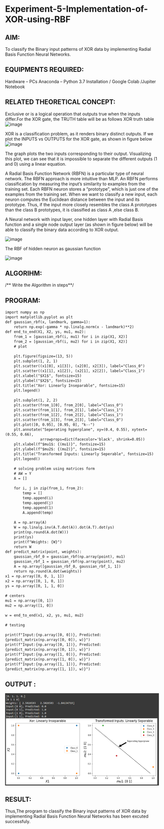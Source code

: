 # Experiment-5-Implementation-of-XOR-using-RBF

## AIM:
  To classify the Binary input patterns of XOR data  by implementing Radial Basis Function Neural Networks.
  
## EQUIPMENTS REQUIRED:

Hardware – PCs
Anaconda – Python 3.7 Installation / Google Colab /Jupiter Notebook

## RELATED THEORETICAL CONCEPT:
Exclusive or is a logical operation that outputs true when the inputs differ.For the XOR gate, the TRUTH table will be as follows
XOR truth table
<img width="541" alt="image" src="https://user-images.githubusercontent.com/112920679/201299438-5d1926f9-25e9-4f20-b392-1c112880ef56.png">

XOR is a classification problem, as it renders binary distinct outputs. If we plot the INPUTS vs OUTPUTS for the XOR gate, as shown in figure below
<img width="246" alt="image" src="https://user-images.githubusercontent.com/112920679/201299568-d9398233-71d8-41b3-8b08-a39d5b95e3f1.png">

The graph plots the two inputs corresponding to their output. Visualizing this plot, we can see that it is impossible to separate the different outputs (1 and 0) using a linear equation.

A Radial Basis Function Network (RBFN) is a particular type of neural network. The RBFN approach is more intuitive than MLP. An RBFN performs classification by measuring the input’s similarity to examples from the training set. Each RBFN neuron stores a “prototype”, which is just one of the examples from the training set. When we want to classify a new input, each neuron computes the Euclidean distance between the input and its prototype. Thus, if the input more closely resembles the class A prototypes than the class B prototypes, it is classified as class A ,else class B.


A Neural network with input layer, one hidden layer with Radial Basis function and a single node output layer (as shown in figure below) will be able to classify the binary data according to XOR output.

<img width="261" alt="image" src="https://user-images.githubusercontent.com/112920679/201300944-5510d7f4-ea0f-45ec-875d-87f463927e9d.png">

The RBF of hidden neuron as gaussian function 

<img width="206" alt="image" src="https://user-images.githubusercontent.com/112920679/201302321-a09f72e9-2352-4f88-838c-3324f6c5f57e.png">


## ALGORIHM:

/** Write the Algorithm in steps**/

## PROGRAM:
```
import numpy as np
import matplotlib.pyplot as plt
def gaussian_rbf(x, landmark, gamma=1):
    return np.exp(-gamma * np.linalg.norm(x - landmark)**2)
def end_to_end(X1, X2, ys, mu1, mu2):
    from_1 = [gaussian_rbf(i, mu1) for i in zip(X1, X2)]
    from_2 = [gaussian_rbf(i, mu2) for i in zip(X1, X2)]
    # plot
    
    plt.figure(figsize=(13, 5))
    plt.subplot(1, 2, 1)
    plt.scatter((x1[0], x1[3]), (x2[0], x2[3]), label="Class_0")
    plt.scatter((x1[1], x1[2]), (x2[1], x2[2]), label="Class_1")
    plt.xlabel("$X1$", fontsize=15)
    plt.ylabel("$X2$", fontsize=15)
    plt.title("Xor: Linearly Inseparable", fontsize=15)
    plt.legend()

    plt.subplot(1, 2, 2)
    plt.scatter(from_1[0], from_2[0], label="Class_0")
    plt.scatter(from_1[1], from_2[1], label="Class_1")
    plt.scatter(from_1[2], from_2[2], label="Class_1")
    plt.scatter(from_1[3], from_2[3], label="Class_0")
    plt.plot([0, 0.95], [0.95, 0], "k--")
    plt.annotate("Seperating hyperplane", xy=(0.4, 0.55), xytext=(0.55, 0.66),
                arrowprops=dict(facecolor='black', shrink=0.05))
    plt.xlabel(f"$mu1$: {(mu1)}", fontsize=15)
    plt.ylabel(f"$mu2$: {(mu2)}", fontsize=15)
    plt.title("Transformed Inputs: Linearly Seperable", fontsize=15)
    plt.legend()

    # solving problem using matrices form
    # AW = Y
    A = []

    for i, j in zip(from_1, from_2):
        temp = []
        temp.append(i)
        temp.append(j)
        temp.append(1)
        A.append(temp)
    
    A = np.array(A)
    W = np.linalg.inv(A.T.dot(A)).dot(A.T).dot(ys)
    print(np.round(A.dot(W)))
    print(ys)
    print(f"Weights: {W}")
    return W
def predict_matrix(point, weights):
    gaussian_rbf_0 = gaussian_rbf(np.array(point), mu1)
    gaussian_rbf_1 = gaussian_rbf(np.array(point), mu2)
    A = np.array([gaussian_rbf_0, gaussian_rbf_1, 1])
    return np.round(A.dot(weights))
x1 = np.array([0, 0, 1, 1])
x2 = np.array([0, 1, 0, 1])
ys = np.array([0, 1, 1, 0])

# centers
mu1 = np.array([0, 1])
mu2 = np.array([1, 0])

w = end_to_end(x1, x2, ys, mu1, mu2)

# testing

print(f"Input:{np.array([0, 0])}, Predicted: {predict_matrix(np.array([0, 0]), w)}")
print(f"Input:{np.array([0, 1])}, Predicted: {predict_matrix(np.array([0, 1]), w)}")
print(f"Input:{np.array([1, 0])}, Predicted: {predict_matrix(np.array([1, 0]), w)}")
print(f"Input:{np.array([1, 1])}, Predicted: {predict_matrix(np.array([1, 1]), w)}")
```

## OUTPUT :
![](6.png)

## RESULT:
Thus,The program to classify the Binary input patterns of XOR data by implementing Radial Basis Function Neural Networks has been excuted successfuly.







